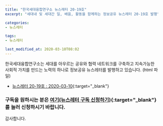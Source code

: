 ```yaml
---
title: "한국세대융합연구소 뉴스레터 20-19호"
excerpt: "세대내 및 세대간 일, 배움, 활동을 함께하는 정보공유 뉴스레터 20-19호 발행"

categories:
- 뉴스레터

tags:
- 뉴스레터

last_modified_at: 2020-03-10T08:02
---
```


한국세대융합연구소는 세대를 아우르는 공유와 협력 네트워크를 구축하고 지속가능한 사회적 가치를 만드는 노력의 하나로 정보공유 뉴스레터를 발행하고 있습니다. (html 파일)

* [뉴스레터 20-19호 : 2020-03-10](https://drive.google.com/uc?id=1WA2XTz6uSDerf4V75Ib0WEpcPRYoO6F1){:target="_blank"}


### 구독을 원하시는 분은 [여기(뉴스레터 구독 신청하기)](https://forms.gle/MJ5gVHCdunBXXWVB7){:target="_blank"} 를 눌러 신청하시기 바랍니다.


감사합니다.